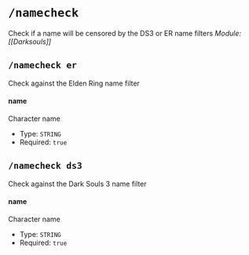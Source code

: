 # `/namecheck`
Check if a name will be censored by the DS3 or ER name filters
*Module: [[Darksouls]]*
## `/namecheck er`
Check against the Elden Ring name filter
#### name
Character name
- Type: `STRING`
- Required: `true`
## `/namecheck ds3`
Check against the Dark Souls 3 name filter
#### name
Character name
- Type: `STRING`
- Required: `true`
